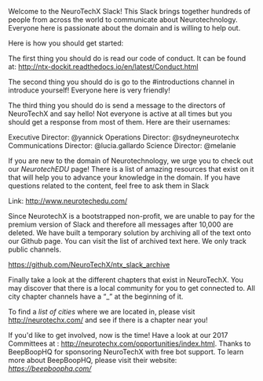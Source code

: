 Welcome to the NeuroTechX Slack! This Slack brings together hundreds of people from across the world to communicate about Neurotechnology. Everyone here is passionate about the domain and is willing to help out.

Here is how you should get started:


The first thing you should do is read our code of conduct. It can be found at: http://ntx-dockit.readthedocs.io/en/latest/Conduct.html

The second thing you should do is go to the #introductions channel in introduce yourself! Everyone here is very friendly!

The third thing you should do is send a message to the directors of NeuroTechX and say hello! Not everyone is active at all times but you should get a response from most of them. Here are their usernames:

Executive Director: @yannick
Operations Director: @sydneyneurotechx
Communications Director: @lucia.gallardo
Science Director: @melanie


If you are new to the domain of Neurotechnology, we urge you to check out our *NeurotechEDU* page! There is a list of amazing resources that exist on it that will help you to advance your knowledge in the domain. If you have questions related to the content, feel free to ask them in Slack

Link: http://www.neurotechedu.com/

Since NeurotechX is a bootstrapped non-profit, we are unable to pay for the premium version of Slack and therefore all messages after 10,000 are deleted. We have built a temporary solution by archiving all of the text onto our Github page. You can visit the list of archived text here. We only track public channels.

https://github.com/NeuroTechX/ntx_slack_archive


Finally take a look at the different chapters that exist in NeuroTechX. You may discover that there is a local community for you to get connected to.  All city chapter channels have a “_” at the beginning of it.

To find a *list of cities* where we are located in, please visit http://neurotechx.com/ and see if there is a chapter near you!

If you'd like to get involved, now is the time! Have a look at our 2017 Committees at : http://neurotechx.com/opportunities/index.html.
Thanks to BeepBoopHQ for sponsoring NeuroTechX with free bot support. To learn more about BeepBoopHQ, please visit their website: *https://beepboophq.com/*
